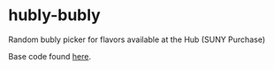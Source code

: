 # hubly-bubly
 Random bubly picker for flavors available at the Hub (SUNY Purchase)

 Base code found [here](https://www.fwait.com/how-to-pick-a-random-element-from-an-array-in-javascript/).
